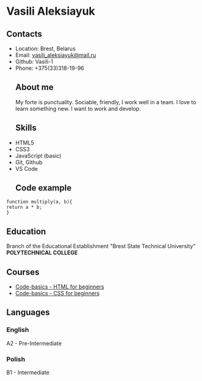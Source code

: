 # Vasili Aleksiayuk

## Contacts

- Location: Brest, Belarus
- Email: vasili_aleksiayuk@mail.ru
- Github: Vasili-1
- Phone: +375(33)318-19-96
  ## About me
  My forte is punctuality. Sociable, friendly, I work well in a team. I love to learn something new. I want to work and develop.
  ## Skills
- HTML5
- CSS3
- JavaScript (basic)
- Git, Github
- VS Code
  ## Code example

```
function multiply(a, b){
return a * b;
}
```

## Education

Branch of the Educational Establishment "Brest State Technical University"
**POLYTECHNICAL COLLEGE**

## Courses

- [Code-basics - HTML for beginners](https://code-basics.com/ru/languages/html)
- [Code-basics - CSS for beginners](https://code-basics.com/ru/languages/css)

## Languages

### English

A2 - Pre-Intermediate

### Polish

B1 - Intermediate
